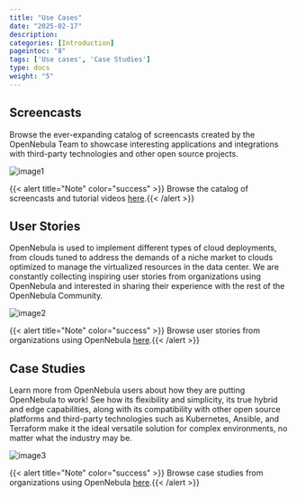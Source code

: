 ```yaml
---
title: "Use Cases"
date: "2025-02-17"
description:
categories: [Introduction]
pageintoc: "8"
tags: ['Use cases', 'Case Studies']
type: docs
weight: "5"
---
```


<a id="use-case-screencasts"></a>

<!--# Use Cases -->

## Screencasts

Browse the ever-expanding catalog of screencasts created by the OpenNebula Team to showcase interesting applications and integrations with third-party technologies and other open source projects.

![image1](/images/use_cases.png)

{{< alert title="Note" color="success" >}}
Browse the catalog of screencasts and tutorial videos [here](https://opennebula.io/screencasts/).{{< /alert >}} 

## User Stories

OpenNebula is used to implement different types of cloud deployments, from clouds tuned to address the demands of a niche market to clouds optimized to manage the virtualized resources in the data center. We are constantly collecting inspiring user stories from organizations using OpenNebula and interested in sharing their experience with the rest of the OpenNebula Community.

![image2](/images/user_stories.png)

{{< alert title="Note" color="success" >}}
Browse user stories from organizations using OpenNebula [here](https://opennebula.io/opennebula-user-stories/).{{< /alert >}} 

## Case Studies

Learn more from OpenNebula users about how they are putting OpenNebula to work! See how its flexibility and simplicity, its true hybrid and edge capabilities, along with its compatibility with other open source platforms and third-party technologies such as Kubernetes, Ansible, and Terraform make it the ideal versatile solution for complex environments, no matter what the industry may be.

![image3](/images/case_studies.png)

{{< alert title="Note" color="success" >}}
Browse case studies from organizations using OpenNebula [here](https://opennebula.io/case-studies/).{{< /alert >}} 
